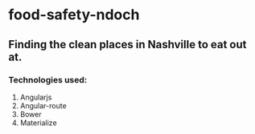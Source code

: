 # food-safety-ndoch

## Finding the clean places in Nashville to eat out at.

### Technologies used:
1. Angularjs
2. Angular-route
3. Bower
4. Materialize
